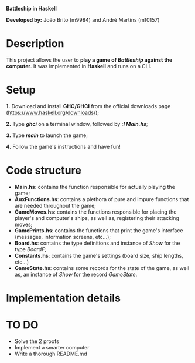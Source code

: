 **Battleship in Haskell**

**Developed by:** João Brito (m9984) and André Martins (m10157)

# Description
This project allows the user to **play a game of *Battleship* against the computer**. It was implemented in **Haskell** and runs on a CLI.

# Setup
**1.** Download and install **GHC/GHCI** from the official downloads page (https://www.haskell.org/downloads/);

**2.** Type ***ghci*** on a terminal window, followed by ***:l Main.hs***;

**3.** Type ***main*** to launch the game;

**4.** Follow the game's instructions and have fun!

# Code structure
* **Main.hs**: contains the function responsible for actually playing the game;
* **AuxFunctions.hs**: contains a plethora of pure and impure functions that are needed throughout the game;
* **GameMoves.hs**: contains the functions responsible for placing the player's and computer's ships, as well as, registering their attacking moves;
* **GamePrints.hs**: contains the functions that print the game's interface (messages, information screens, etc...);
* **Board.hs**: contains the type definitions and instance of *Show* for the type *BoardF*;
* **Constants.hs**: contains the game's settings (board size, ship lengths, etc...)
* **GameState.hs**: contains some records for the state of the game, as well as, an instance of *Show* for the record *GameState*.

# Implementation details


# TO DO
* Solve the 2 proofs
* Implement a smarter computer
* Write a thorough README.md